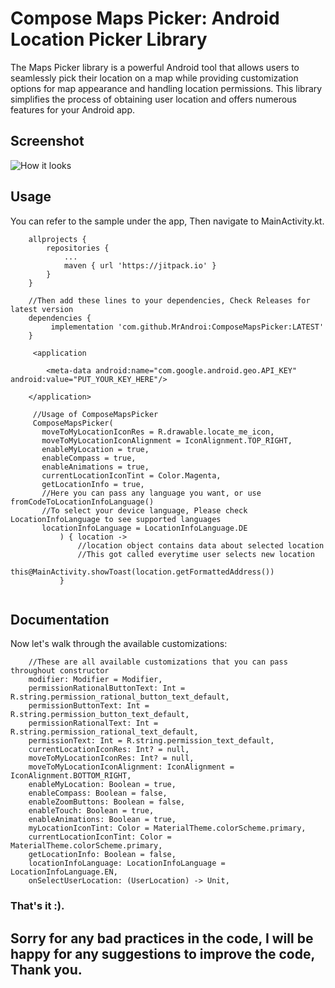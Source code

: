 # Compose Maps Picker: Android Location Picker Library

The Maps Picker library is a powerful Android tool that allows users to seamlessly pick their
location on a map while providing customization options for map appearance and handling location
permissions. This library simplifies the process of obtaining user location and offers numerous
features for your Android app.

## Screenshot

![How it looks](screenshots/sample.gif)

## Usage

You can refer to the sample under the app, Then navigate to MainActivity.kt.

```
    allprojects {
		repositories {
			...
			maven { url 'https://jitpack.io' }
		}
	}
	
	//Then add these lines to your dependencies, Check Releases for latest version
	dependencies {
	     implementation 'com.github.MrAndroi:ComposeMapsPicker:LATEST'
	}

     <application
        
        <meta-data android:name="com.google.android.geo.API_KEY" android:value="PUT_YOUR_KEY_HERE"/>

    </application>

     //Usage of ComposeMapsPicker
     ComposeMapsPicker(
       moveToMyLocationIconRes = R.drawable.locate_me_icon,
       moveToMyLocationIconAlignment = IconAlignment.TOP_RIGHT,
       enableMyLocation = true,
       enableCompass = true,
       enableAnimations = true,
       currentLocationIconTint = Color.Magenta,
       getLocationInfo = true,
       //Here you can pass any language you want, or use fromCodeToLocationInfoLanguage()
       //To select your device language, Please check LocationInfoLanguage to see supported languages
       locationInfoLanguage = LocationInfoLanguage.DE
           ) { location ->
               //location object contains data about selected location
               //This got called everytime user selects new location
               this@MainActivity.showToast(location.getFormattedAddress())
           }


```

## Documentation

Now let's walk through the available customizations:

```
    //These are all available customizations that you can pass throughout constructor
    modifier: Modifier = Modifier,
    permissionRationalButtonText: Int = R.string.permission_rational_button_text_default,
    permissionButtonText: Int = R.string.permission_button_text_default,
    permissionRationalText: Int = R.string.permission_rational_text_default,
    permissionText: Int = R.string.permission_text_default,
    currentLocationIconRes: Int? = null,
    moveToMyLocationIconRes: Int? = null,
    moveToMyLocationIconAlignment: IconAlignment = IconAlignment.BOTTOM_RIGHT,
    enableMyLocation: Boolean = true,
    enableCompass: Boolean = false,
    enableZoomButtons: Boolean = false,
    enableTouch: Boolean = true,
    enableAnimations: Boolean = true,
    myLocationIconTint: Color = MaterialTheme.colorScheme.primary,
    currentLocationIconTint: Color = MaterialTheme.colorScheme.primary,
    getLocationInfo: Boolean = false,
    locationInfoLanguage: LocationInfoLanguage = LocationInfoLanguage.EN,
    onSelectUserLocation: (UserLocation) -> Unit,

```

### That's it :).

## Sorry for any bad practices in the code, I will be happy for any suggestions to improve the code, Thank you.

